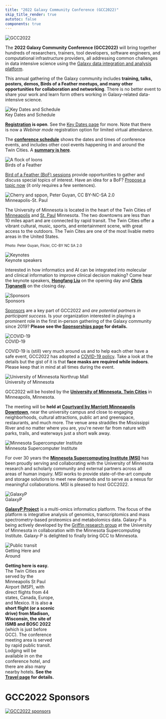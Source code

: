 ```yaml
---
title: "2022 Galaxy Community Conference (GCC2022)"
skip_title_render: true
autotoc: false
components: true
---
```


<slot name="/events/gcc2022/header" />

<!-- currently unused, but it will be eventually, and this tells partitioner to put it in the right spot -->
<!-- import links from "./links.json" -->


<div class="card-deck lead">

  <!-- About GCC2022 -->
  <div class="card" style="min-width: 30%; max-width: 40rem;">
    <img src="/images/events/gcc2022/gcc2022-logo-big.png" class="card-img-top" alt="GCC2022" />

The **2022 Galaxy Community Conference (GCC2022)** will bring together hundreds
of researchers, trainers, tool developers, software engineers, and
computational infrastructure providers, all addressing common challenges in data
intensive science using the [Galaxy data integration and analysis platform](/).

This annual gathering of the Galaxy community includes **training, talks,
posters, demos, Birds of a Feather meetups, and many other opportunities for
collaboration and networking**.  There is no better event to share your work and
learn form others working in Galaxy-related data-intensive science.
  </div>

  <!-- Schedule & Key Dates -->
  <div class="card" style="min-width: 30%; max-width: 30rem;">
    <img src="/images/events/gcc2022/schedule-slice.png" class="card-img-top" alt="Key Dates and Schedule" />
    <div class="card-header">Key Dates and Schedule</div>

**[Registration](/events/gcc2022/register/) is open**.  See the [Key Dates
page](/events/gcc2022/key-dates/) for more. Note that there is now a *Webinar
mode* registration option for limited virtual attendance.

The **[conference schedule](https://gcc2022.sched.com/)** shows the dates and times of conference events, and includes other cool events happening in and around the Twin Cities.  A **[summary is here](/events/gcc2022/schedule/)**.

  </div>

<!-- BoFs -->
  <div class="card" style="min-width: 30%; max-width: 30rem;">
    <img src="/images/events/gcc2022/bof-loons.jpeg" class="card-img-top" alt="A flock of loons" />
    <div class="card-header">Birds of a Feather</div>

[Bird of a Feather (BoF) sessions](https://bit.ly/gcc2022-bofs) provide opportunities to gather and discuss special topics of interest. Have an idea for a BoF? [Propose a topic now](https://bit.ly/gcc2022-submit-bof) (it only requires a few sentences).

  </div>

  <!-- Minneapolis Minnesota -->
  <div class="card" style="min-width: 30%; max-width: 30rem;">
    <img src="/images/events/gcc2022/spoon-and-cherry-peter-guyan.jpg" class="card-img-top" alt="Cherry and sppon, Peter Guyan, CC BY-NC-SA 2.0" />
    <div class="card-header">Minneapolis-St. Paul</div>

The University of Minnesota is located in the heart of the Twin Cities of [Minneapolis](https://www.minneapolis.org/) and [St. Paul](https://www.visitsaintpaul.com/) Minnesota.  The two downtowns are less than 10 miles apart and are connected by rapid transit.  The Twin Cities offer a vibrant cultural, music, sports, and entertainment scene, with great access to the outdoors.  The Twin Cites are one of the most livable metro areas in the United States.

<small>Photo: Peter Guyan, Flickr, CC-BY NC SA 2.0</small>
  </div>

  <!-- Keynotes -->
  <div class="card" style="min-width: 30%; max-width: 30rem;">
    <img src="/images/events/gcc2022/decision-making.jpeg" class="card-img-top" alt="Keynotes" />
    <div class="card-header">Keynote speakers</div>

Interested in how informatics and AI can be integrated into molecular and clinical information to improve clinical decision making? Come hear the keynote speakers, **[Hongfang Liu](https://www.mayo.edu/research/faculty/liu-hongfang-ph-d/bio-00055092)** on the opening day and **[Chris Tignanelli](https://med.umn.edu/bio/surgery-faculty-a-z/christopher-tignanelli)** on the closing day.

  </div>



  <!-- Sponsors -->
  <div class="card" style="min-width: 30%; max-width: 30rem;">
    <img src="/images/logos/aws-logo-smile-dark.png" class="card-img-top" alt="Sponsors" />
    <div class="card-header">Sponsors</div>

[Sponsors](/events/gcc2022/sponsors/) are a key part of GCC2022 and *are potential partners in participant success.* Is your organization interested in playing a prominent role in the first in-person gathering of the Galaxy community since 2019? **Please see the [Sponsorships page](/events/gcc2022/sponsors/#interested-in-becoming-a-sponsor) for details.**
  </div>

<!-- COVID-19 -->
  <div class="card" style="min-width: 30%; max-width: 30rem;">
    <img src="/images/icons/face-mask.png" class="card-img-top" alt="COVID-19" />
    <div class="card-header">COVID-19</div>

COVID-19 is (still) very much around us and to help each other have a safe event, GCC2022 has adopted a [COVID-19 policy](/events/gcc2022/conduct/#covid-19-policy). Take a look at the details but the gist of it is that **face masks are required while indoors**. Please keep that in mind at all times during the event.
  </div>


  <!-- University of Minnesota -->
  <div class="card" style="min-width: 25%; max-width: 30rem;">
    <img src="/images/events/gcc2022/umn-northrup-mall.jpg" class="card-img-top" alt="University of Minnesota Northrup Mall" />
    <div class="card-header">University of Minnesota</div>

GCC2022 will be hosted by the **[University of Minnesota, Twin Cities](https://twin-cities.umn.edu/)** in Minneapolis, Minnesota.

The meeting will be **held at [Courtyard by Marriott Minneapolis Downtown](https://www.marriott.com/event-reservations/reservation-link.mi?id=1645812815669&key=GRP&app=resvlink)**, near the university campus and close to engaging neighborhoods, cultural attractions, public art and greenspace, restaurants, and much more. The venue area straddles the Mississippi River and no matter where you are, you're never far from nature with parks, trails, and waterways just a short walk away.
  </div>

  <!-- MSI -->
  <div class="card" style="min-width: 30%; max-width: 30rem;">
    <img src="/images/events/gcc2022/msi-logo-text.png" class="card-img-top" alt="Minnesota Supercomputer Institute" />
    <div class="card-header">Minnesota Supercomputer Institute</div>

For over 30 years the **[Minnesota Supercomputing Institute (MSI)](https://www.msi.umn.edu/)** has been proudly serving and collaborating with the University of Minnesota research and scholarly community and external partners across all areas of human inquiry. MSI works to provide state-of-the-art compute and storage solutions to meet new demands and to serve as a nexus for meaningful collaborations. MSI is pleased to host GCC2022.
  </div>

  <!-- Galaxy-P -->
  <div class="card" style="min-width: 30%; max-width: 30rem;">
    <img src="/images/events/gcc2022/galaxyp-logo-text.png" class="card-img-top" alt="GalaxyP" />
    <div class="card-header">GalaxyP</div>

**[GalaxyP Project](http://galaxyp.org/)** is a multi-omics informatics platform. The focus of the platform is integrative analysis of genomics, transcriptomics and mass spectrometry-based proteomics and metabolomics data. Galaxy-P is being actively developed by the [Griffin research group](https://cbs.umn.edu/contacts/timothy-j-griffin) at the University of Minnesota in collaboration with the Minnesota Supercomputing Institute.  Galaxy-P is delighted to finally bring GCC to Minnesota.
  </div>

  <!-- Travel -->
  <div class="card" style="min-width: 30%; max-width: 32%">
    <img src="/images/events/gcc2022/travel/transit.png" class="card-img-top" alt="Public transit" />
    <div class="card-header">Getting Here and Around</div>

**Getting here is easy.**  The Twin Cities are served by the Minneapolis St Paul Airport (MSP), with direct flights from 44 states, Canada, Europe, and Mexico.  It is also **a short flight (or a scenic drive) from Madison, Wisconsin, the site of ISMB and BOSC 2022** (which is just before GCC).  The conference meeting area is served by rapid public transit.  Lodging will be available in on the conference hotel, and there are also many nearby hotels.  **See the [Travel page](/events/gcc2022/travel/) for details.**

  </div>

</div>

# GCC2022 Sponsors

<a href="/events/gcc2022/sponsors/">
  <img src="/images/events/gcc2022/gcc2022-sponsors-slice.png" alt="GCC2022 sponsors" />
</a>
